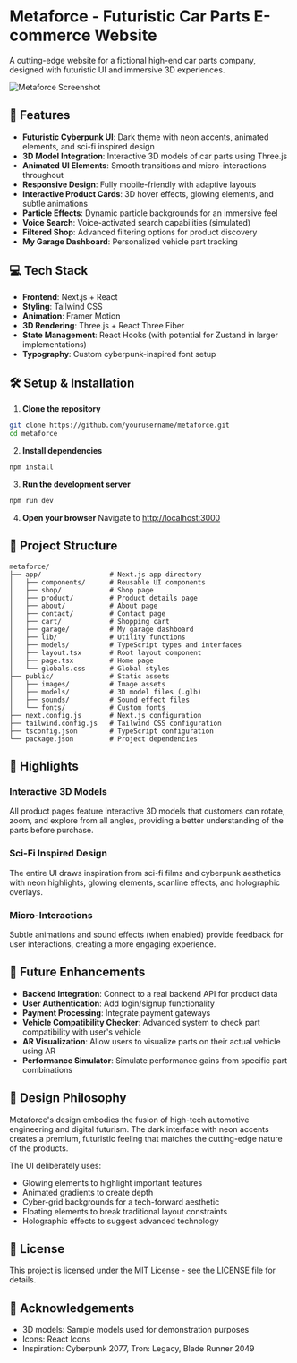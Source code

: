 # Metaforce - Futuristic Car Parts E-commerce Website

A cutting-edge website for a fictional high-end car parts company, designed with futuristic UI and immersive 3D experiences.

![Metaforce Screenshot](https://placeholder.com/your-screenshot-here)

## 🚀 Features

- **Futuristic Cyberpunk UI**: Dark theme with neon accents, animated elements, and sci-fi inspired design
- **3D Model Integration**: Interactive 3D models of car parts using Three.js
- **Animated UI Elements**: Smooth transitions and micro-interactions throughout
- **Responsive Design**: Fully mobile-friendly with adaptive layouts
- **Interactive Product Cards**: 3D hover effects, glowing elements, and subtle animations
- **Particle Effects**: Dynamic particle backgrounds for an immersive feel
- **Voice Search**: Voice-activated search capabilities (simulated)
- **Filtered Shop**: Advanced filtering options for product discovery
- **My Garage Dashboard**: Personalized vehicle part tracking

## 💻 Tech Stack

- **Frontend**: Next.js + React
- **Styling**: Tailwind CSS
- **Animation**: Framer Motion
- **3D Rendering**: Three.js + React Three Fiber
- **State Management**: React Hooks (with potential for Zustand in larger implementations)
- **Typography**: Custom cyberpunk-inspired font setup

## 🛠️ Setup & Installation

1. **Clone the repository**
```bash
git clone https://github.com/yourusername/metaforce.git
cd metaforce
```

2. **Install dependencies**
```bash
npm install
```

3. **Run the development server**
```bash
npm run dev
```

4. **Open your browser**
Navigate to [http://localhost:3000](http://localhost:3000)

## 📁 Project Structure

```
metaforce/
├── app/                 # Next.js app directory
│   ├── components/      # Reusable UI components
│   ├── shop/            # Shop page 
│   ├── product/         # Product details page
│   ├── about/           # About page
│   ├── contact/         # Contact page
│   ├── cart/            # Shopping cart
│   ├── garage/          # My garage dashboard
│   ├── lib/             # Utility functions
│   ├── models/          # TypeScript types and interfaces
│   ├── layout.tsx       # Root layout component
│   ├── page.tsx         # Home page
│   └── globals.css      # Global styles
├── public/              # Static assets
│   ├── images/          # Image assets
│   ├── models/          # 3D model files (.glb)
│   ├── sounds/          # Sound effect files
│   └── fonts/           # Custom fonts
├── next.config.js       # Next.js configuration
├── tailwind.config.js   # Tailwind CSS configuration
├── tsconfig.json        # TypeScript configuration
└── package.json         # Project dependencies
```

## 🌟 Highlights

### Interactive 3D Models

All product pages feature interactive 3D models that customers can rotate, zoom, and explore from all angles, providing a better understanding of the parts before purchase.

### Sci-Fi Inspired Design

The entire UI draws inspiration from sci-fi films and cyberpunk aesthetics with neon highlights, glowing elements, scanline effects, and holographic overlays.

### Micro-Interactions

Subtle animations and sound effects (when enabled) provide feedback for user interactions, creating a more engaging experience.

## 🔮 Future Enhancements

- **Backend Integration**: Connect to a real backend API for product data
- **User Authentication**: Add login/signup functionality
- **Payment Processing**: Integrate payment gateways
- **Vehicle Compatibility Checker**: Advanced system to check part compatibility with user's vehicle
- **AR Visualization**: Allow users to visualize parts on their actual vehicle using AR
- **Performance Simulator**: Simulate performance gains from specific part combinations

## 🎨 Design Philosophy

Metaforce's design embodies the fusion of high-tech automotive engineering and digital futurism. The dark interface with neon accents creates a premium, futuristic feeling that matches the cutting-edge nature of the products.

The UI deliberately uses:
- Glowing elements to highlight important features
- Animated gradients to create depth
- Cyber-grid backgrounds for a tech-forward aesthetic
- Floating elements to break traditional layout constraints
- Holographic effects to suggest advanced technology

## 📄 License

This project is licensed under the MIT License - see the LICENSE file for details.

## 🙏 Acknowledgements

- 3D models: Sample models used for demonstration purposes
- Icons: React Icons
- Inspiration: Cyberpunk 2077, Tron: Legacy, Blade Runner 2049 